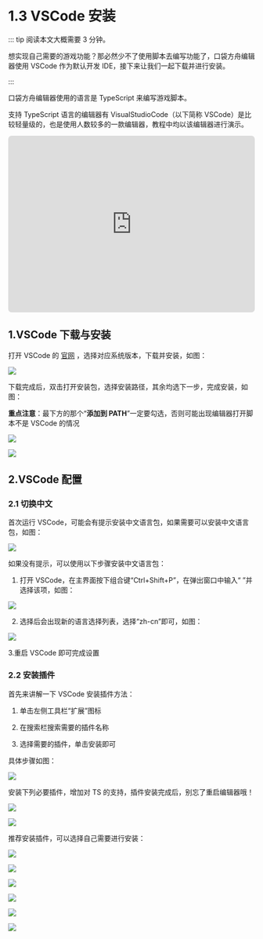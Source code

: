 # 1.3 VSCode 安装

::: tip 阅读本文大概需要 3 分钟。

想实现自己需要的游戏功能？那必然少不了使用脚本去编写功能了，口袋方舟编辑器使用 VSCode 作为默认开发 IDE，接下来让我们一起下载并进行安装。

:::

口袋方舟编辑器使用的语言是 TypeScript 来编写游戏脚本。

支持 TypeScript 语言的编辑器有 VisualStudioCode（以下简称 VSCode）是比较轻量级的，也是使用人数较多的一款编辑器，教程中均以该编辑器进行演示。

<iframe sandbox="allow-scripts allow-downloads allow-same-origin allow-popups allow-presentation allow-forms" frameborder="0" draggable="false" allowfullscreen="" allow="encrypted-media;" referrerpolicy="" aha-samesite="" class="iframe-loaded" src=" https://player.bilibili.com/player.html?bvid=BV1pA411k761&vd_source=c94089b4804c1edb7b67c4629d433f6b" style="border-radius: 7px; width: 100%; height: 360px;"></iframe>

## 1.VSCode 下载与安装

打开 VSCode 的 [官网](https://code.visualstudio.com/Download) ，选择对应系统版本，下载并安装，如图：

![](https://wstatic-a1.233leyuan.com/productdocs/static/boxcn11kr0iTC0GYNnJEj81fb1g.png)

下载完成后，双击打开安装包，选择安装路径，其余均选下一步，完成安装，如图：

<strong>重点注意</strong>：最下方的那个“<strong>添加到 PATH</strong>”一定要勾选，否则可能出现编辑器打开脚本不是 VSCode 的情况

![](https://wstatic-a1.233leyuan.com/productdocs/static/boxcnHk7zpo15y1ighL7nXpBrYd.png)

![](https://wstatic-a1.233leyuan.com/productdocs/static/boxcn3pPMESuQxeGvuSWrmjYAUf.png)

## 2.VSCode 配置

### 2.1 切换中文

首次运行 VSCode，可能会有提示安装中文语言包，如果需要可以安装中文语言包，如图：

![](https://wstatic-a1.233leyuan.com/productdocs/static/boxcnArgZhO8V9U5YM1ERNXLBBf.png)

如果没有提示，可以使用以下步骤安装中文语言包：

1. 打开 VSCode，在主界面按下组合键“Ctrl+Shift+P”，在弹出窗口中输入“  ”并选择该项，如图：

![](https://wstatic-a1.233leyuan.com/productdocs/static/boxcnydX1fKKLC3hCdfatlBovnh.png)

2. 选择后会出现新的语言选择列表，选择“zh-cn”即可，如图：

![](https://wstatic-a1.233leyuan.com/productdocs/static/boxcn65OJkzrOScR0J5mc4kVEme.png)

3.重启 VSCode 即可完成设置

### 2.2 安装插件

首先来讲解一下 VSCode 安装插件方法：

1. 单击左侧工具栏“扩展”图标

2. 在搜索栏搜索需要的插件名称

3. 选择需要的插件，单击安装即可

具体步骤如图：

![](https://wstatic-a1.233leyuan.com/productdocs/static/boxcnxp7hmqlN2GILAICT2xLqAd.png)

安装下列必要插件，增加对 TS 的支持，插件安装完成后，别忘了重启编辑器哦！

![](https://wstatic-a1.233leyuan.com/productdocs/static/boxcnl8JSTPC0xuIDV6J5t35f3g.png)

![](https://wstatic-a1.233leyuan.com/productdocs/static/boxcnRQjUaYwoRrDZKwTk0vezec.png)

推荐安装插件，可以选择自己需要进行安装：

![](https://wstatic-a1.233leyuan.com/productdocs/static/boxcnkcHBjnTPiNEC36CreIKRGb.png)

![](https://wstatic-a1.233leyuan.com/productdocs/static/boxcnulHFEhyy1DFo8FzBhHtQOe.png)

![](https://wstatic-a1.233leyuan.com/productdocs/static/boxcn8l0GZmdxYGoyjNuruDF40e.png)

![](https://wstatic-a1.233leyuan.com/productdocs/static/boxcnuRV4Hq9YvyomyrsQRsnRDb.png)

![](https://wstatic-a1.233leyuan.com/productdocs/static/boxcnxft4w8JVxZk0gXxCknEIke.png)

![](https://wstatic-a1.233leyuan.com/productdocs/static/boxcnjng4QIGnIws7RC7GsGHk9f.png)
